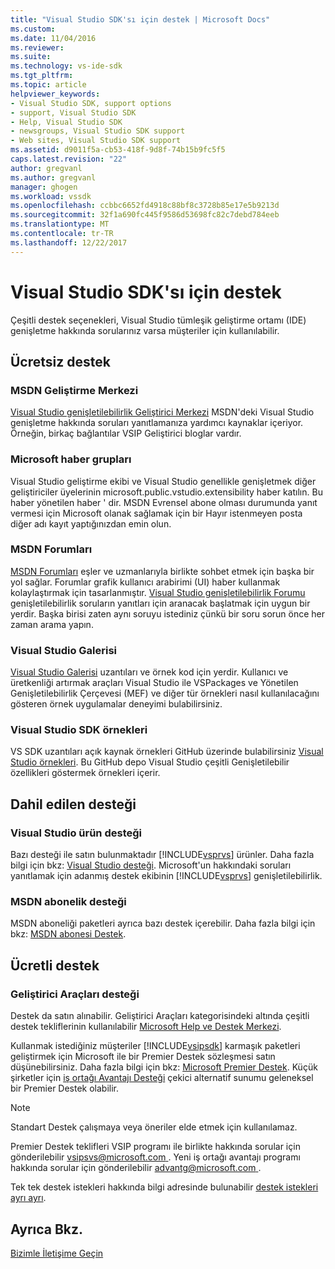```yaml
---
title: "Visual Studio SDK'sı için destek | Microsoft Docs"
ms.custom: 
ms.date: 11/04/2016
ms.reviewer: 
ms.suite: 
ms.technology: vs-ide-sdk
ms.tgt_pltfrm: 
ms.topic: article
helpviewer_keywords:
- Visual Studio SDK, support options
- support, Visual Studio SDK
- Help, Visual Studio SDK
- newsgroups, Visual Studio SDK support
- Web sites, Visual Studio SDK support
ms.assetid: d9011f5a-cb53-418f-9d8f-74b15b9fc5f5
caps.latest.revision: "22"
author: gregvanl
ms.author: gregvanl
manager: ghogen
ms.workload: vssdk
ms.openlocfilehash: ccbbc6652fd4918c88bf8c3728b85e17e5b9213d
ms.sourcegitcommit: 32f1a690fc445f9586d53698fc82c7debd784eeb
ms.translationtype: MT
ms.contentlocale: tr-TR
ms.lasthandoff: 12/22/2017
---
```

# <a name="support-for-the-visual-studio-sdk"></a>Visual Studio SDK'sı için destek
Çeşitli destek seçenekleri, Visual Studio tümleşik geliştirme ortamı (IDE) genişletme hakkında sorularınız varsa müşteriler için kullanılabilir.  
  
## <a name="free-support"></a>Ücretsiz destek  
  
### <a name="msdn-development-center"></a>MSDN Geliştirme Merkezi  
 [Visual Studio genişletilebilirlik Geliştirici Merkezi](http://go.microsoft.com/fwlink/?LinkID=84381) MSDN'deki Visual Studio genişletme hakkında soruları yanıtlamanıza yardımcı kaynaklar içeriyor. Örneğin, birkaç bağlantılar VSIP Geliştirici bloglar vardır.  
  
### <a name="microsoft-newsgroups"></a>Microsoft haber grupları  
 Visual Studio geliştirme ekibi ve Visual Studio genellikle genişletmek diğer geliştiriciler üyelerinin microsoft.public.vstudio.extensibility haber katılın. Bu haber yönetilen haber ' dir. MSDN Evrensel abone olması durumunda yanıt vermesi için Microsoft olanak sağlamak için bir Hayır istenmeyen posta diğer adı kayıt yaptığınızdan emin olun.  
  
### <a name="msdn-forums"></a>MSDN Forumları  
 [MSDN Forumları](http://go.microsoft.com/fwlink/?LinkID=76632) eşler ve uzmanlarıyla birlikte sohbet etmek için başka bir yol sağlar. Forumlar grafik kullanıcı arabirimi (UI) haber kullanmak kolaylaştırmak için tasarlanmıştır. [Visual Studio genişletilebilirlik Forumu](http://go.microsoft.com/fwlink/?LinkID=121964) genişletilebilirlik soruların yanıtları için aranacak başlatmak için uygun bir yerdir. Başka birisi zaten aynı soruyu istediniz çünkü bir soru sorun önce her zaman arama yapın.  
  
### <a name="visual-studio-gallery"></a>Visual Studio Galerisi  
 [Visual Studio Galerisi](http://visualstudiogallery.msdn.microsoft.com/) uzantıları ve örnek kod için yerdir. Kullanıcı ve üretkenliği artırmak araçları Visual Studio ile VSPackages ve Yönetilen Genişletilebilirlik Çerçevesi (MEF) ve diğer tür örnekleri nasıl kullanılacağını gösteren örnek uygulamalar deneyimi bulabilirsiniz.  
  
### <a name="visual-studio-sdk-samples"></a>Visual Studio SDK örnekleri

VS SDK uzantıları açık kaynak örnekleri GitHub üzerinde bulabilirsiniz [Visual Studio örnekleri](https://github.com/Microsoft/VSSDK-Extensibility-Samples). Bu GitHub depo Visual Studio çeşitli Genişletilebilir özellikleri göstermek örnekleri içerir.

## <a name="included-support"></a>Dahil edilen desteği  
  
### <a name="visual-studio-product-support"></a>Visual Studio ürün desteği  
 Bazı desteği ile satın bulunmaktadır [!INCLUDE[vsprvs](../code-quality/includes/vsprvs_md.md)] ürünler. Daha fazla bilgi için bkz: [Visual Studio desteği](http://msdn.microsoft.com/vstudio/cc136615.aspx). Microsoft'un hakkındaki soruları yanıtlamak için adanmış destek ekibinin [!INCLUDE[vsprvs](../code-quality/includes/vsprvs_md.md)] genişletilebilirlik.  
  
### <a name="msdn-subscription-support"></a>MSDN abonelik desteği  
 MSDN aboneliği paketleri ayrıca bazı destek içerebilir. Daha fazla bilgi için bkz: [MSDN abonesi Destek](https://msdn.microsoft.com/subscriptions/aa718661.aspx).  
  
## <a name="paid-support"></a>Ücretli destek  
  
### <a name="developer-tools-support"></a>Geliştirici Araçları desteği  
 Destek da satın alınabilir. Geliştirici Araçları kategorisindeki altında çeşitli destek tekliflerinin kullanılabilir [Microsoft Help ve Destek Merkezi](http://go.microsoft.com/fwlink/?LinkID=82383).  
  
 Kullanmak istediğiniz müşteriler [!INCLUDE[vsipsdk](../extensibility/includes/vsipsdk_md.md)] karmaşık paketleri geliştirmek için Microsoft ile bir Premier Destek sözleşmesi satın düşünebilirsiniz. Daha fazla bilgi için bkz: [Microsoft Premier Destek](http://go.microsoft.com/fwlink/?LinkID=76660). Küçük şirketler için [iş ortağı Avantajı Desteği](http://www.microsoft.com/services/microsoftservices/srv_mspa.mspx) çekici alternatif sunumu geleneksel bir Premier Destek olabilir.  
  
> [!NOTE]
>  Standart Destek çalışmaya veya öneriler elde etmek için kullanılamaz.  
  
 Premier Destek teklifleri VSIP programı ile birlikte hakkında sorular için gönderilebilir [ vsipsvs@microsoft.com ](mailto:vsipsvs@microsoft.com). Yeni iş ortağı avantajı programı hakkında sorular için gönderilebilir [ advantg@microsoft.com ](mailto:advantg@microsoft.com).  
  
 Tek tek destek istekleri hakkında bilgi adresinde bulunabilir [destek istekleri ayrı ayrı](http://go.microsoft.com/fwlink/?LinkID=82385).  
  
## <a name="see-also"></a>Ayrıca Bkz.  
 [Bizimle İletişime Geçin](../ide/talk-to-us.md)